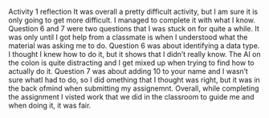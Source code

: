 Activity 1 reflection
It was overall a pretty difficult activity, but I am sure it is only going to get more difficult. I managed to complete it with what I know. Question 6 and 7 were two questions that I was stuck on for quite a while. It was only until I got help from a classmate is when I understood what the material was asking me to do. Question 6 was about identifying a data type. I thought I knew how to do it, but it shows that I didn’t really know. The AI on the colon is quite distracting and I get mixed up when trying to find how to actually do it. Question 7 was about adding 10 to your name and I wasn’t sure whatI had to do, so I did omething that I thought was right, but it was in the back ofmind when submitting my assignemnt. Overall, while completing the assignment I visted work that we did in the classroom to guide me and when doing it, it was fair. 
